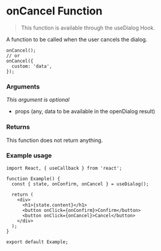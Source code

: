 # onCancel Function

> This function is available through the useDialog Hook.

A function to be called when the user cancels the dialog.

```tsx
onCancel();
// or
onCancel({
  custom: 'data',
});
```

### Arguments

_This argument is optional_

- props (any, data to be available in the openDialog result)

### Returns

This function does not return anything.

### Example usage

```tsx
import React, { useCallback } from 'react';

function Example() {
  const { state, onConfirm, onCancel } = useDialog();

  return (
    <div>
      <h1>{state.content}</h1>
      <button onClick={onConfirm}>Confirm</button>
      <button onClick={onCancel}>Cancel</button>
    </div>
  );
}

export default Example;
```
